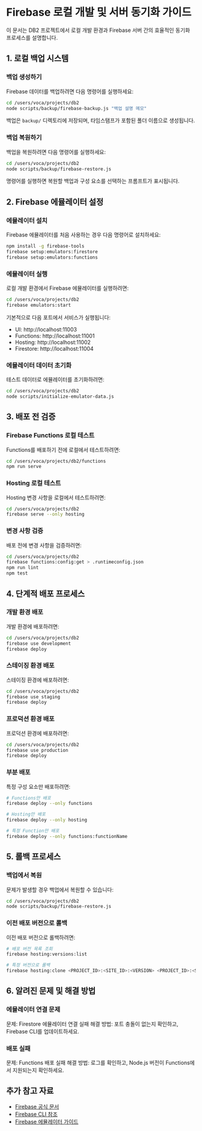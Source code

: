# Firebase 로컬 개발 및 서버 동기화 가이드

이 문서는 DB2 프로젝트에서 로컬 개발 환경과 Firebase 서버 간의 효율적인 동기화 프로세스를 설명합니다.

## 1. 로컬 백업 시스템

### 백업 생성하기

Firebase 데이터를 백업하려면 다음 명령어를 실행하세요:

```bash
cd /users/voca/projects/db2
node scripts/backup/firebase-backup.js "백업 설명 메모"
```

백업은 `backup/` 디렉토리에 저장되며, 타임스탬프가 포함된 폴더 이름으로 생성됩니다.

### 백업 복원하기

백업을 복원하려면 다음 명령어를 실행하세요:

```bash
cd /users/voca/projects/db2
node scripts/backup/firebase-restore.js
```

명령어를 실행하면 복원할 백업과 구성 요소를 선택하는 프롬프트가 표시됩니다.

## 2. Firebase 에뮬레이터 설정

### 에뮬레이터 설치

Firebase 에뮬레이터를 처음 사용하는 경우 다음 명령어로 설치하세요:

```bash
npm install -g firebase-tools
firebase setup:emulators:firestore
firebase setup:emulators:functions
```

### 에뮬레이터 실행

로컬 개발 환경에서 Firebase 에뮬레이터를 실행하려면:

```bash
cd /users/voca/projects/db2
firebase emulators:start
```

기본적으로 다음 포트에서 서비스가 실행됩니다:
- UI: http://localhost:11003
- Functions: http://localhost:11001
- Hosting: http://localhost:11002
- Firestore: http://localhost:11004

### 에뮬레이터 데이터 초기화

테스트 데이터로 에뮬레이터를 초기화하려면:

```bash
cd /users/voca/projects/db2
node scripts/initialize-emulator-data.js
```

## 3. 배포 전 검증

### Firebase Functions 로컬 테스트

Functions를 배포하기 전에 로컬에서 테스트하려면:

```bash
cd /users/voca/projects/db2/functions
npm run serve
```

### Hosting 로컬 테스트

Hosting 변경 사항을 로컬에서 테스트하려면:

```bash
cd /users/voca/projects/db2
firebase serve --only hosting
```

### 변경 사항 검증

배포 전에 변경 사항을 검증하려면:

```bash
cd /users/voca/projects/db2
firebase functions:config:get > .runtimeconfig.json
npm run lint
npm test
```

## 4. 단계적 배포 프로세스

### 개발 환경 배포

개발 환경에 배포하려면:

```bash
cd /users/voca/projects/db2
firebase use development
firebase deploy
```

### 스테이징 환경 배포

스테이징 환경에 배포하려면:

```bash
cd /users/voca/projects/db2
firebase use staging
firebase deploy
```

### 프로덕션 환경 배포

프로덕션 환경에 배포하려면:

```bash
cd /users/voca/projects/db2
firebase use production
firebase deploy
```

### 부분 배포

특정 구성 요소만 배포하려면:

```bash
# Functions만 배포
firebase deploy --only functions

# Hosting만 배포
firebase deploy --only hosting

# 특정 Function만 배포
firebase deploy --only functions:functionName
```

## 5. 롤백 프로세스

### 백업에서 복원

문제가 발생할 경우 백업에서 복원할 수 있습니다:

```bash
cd /users/voca/projects/db2
node scripts/backup/firebase-restore.js
```

### 이전 배포 버전으로 롤백

이전 배포 버전으로 롤백하려면:

```bash
# 배포 버전 목록 조회
firebase hosting:versions:list

# 특정 버전으로 롤백
firebase hosting:clone <PROJECT_ID>:<SITE_ID>:<VERSION> <PROJECT_ID>:<SITE_ID>:live
```

## 6. 알려진 문제 및 해결 방법

### 에뮬레이터 연결 문제

문제: Firestore 에뮬레이터 연결 실패
해결 방법: 포트 충돌이 없는지 확인하고, Firebase CLI를 업데이트하세요.

### 배포 실패

문제: Functions 배포 실패
해결 방법: 로그를 확인하고, Node.js 버전이 Functions에서 지원되는지 확인하세요.

## 추가 참고 자료

- [Firebase 공식 문서](https://firebase.google.com/docs)
- [Firebase CLI 참조](https://firebase.google.com/docs/cli)
- [Firebase 에뮬레이터 가이드](https://firebase.google.com/docs/emulator-suite/connect_and_prototype)
